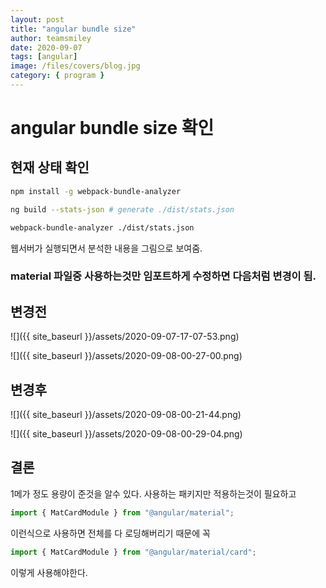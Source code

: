 ```yaml
---
layout: post
title: "angular bundle size"
author: teamsmiley
date: 2020-09-07
tags: [angular]
image: /files/covers/blog.jpg
category: { program }
---
```


# angular bundle size 확인

## 현재 상태 확인

```bash
npm install -g webpack-bundle-analyzer

ng build --stats-json # generate ./dist/stats.json

webpack-bundle-analyzer ./dist/stats.json
```

웹서버가 실행되면서 분석한 내용을 그림으로 보여줌.

### material 파일중 사용하는것만 임포트하게 수정하면 다음처럼 변경이 됨.

## 변경전

![]({{ site_baseurl }}/assets/2020-09-07-17-07-53.png)

![]({{ site_baseurl }}/assets/2020-09-08-00-27-00.png)

## 변경후

![]({{ site_baseurl }}/assets/2020-09-08-00-21-44.png)

![]({{ site_baseurl }}/assets/2020-09-08-00-29-04.png)

## 결론

1메가 정도 용량이 준것을 알수 있다. 사용하는 패키지만 적용하는것이 필요하고

```ts
import { MatCardModule } from "@angular/material";
```

이런식으로 사용하면 전체를 다 로딩해버리기 때문에 꼭

```ts
import { MatCardModule } from "@angular/material/card";
```

이렇게 사용해야한다.

